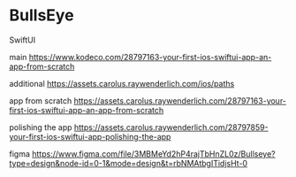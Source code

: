 # BullsEye
SwiftUI

main https://www.kodeco.com/28797163-your-first-ios-swiftui-app-an-app-from-scratch 

additional https://assets.carolus.raywenderlich.com/ios/paths

app from scratch https://assets.carolus.raywenderlich.com/28797163-your-first-ios-swiftui-app-an-app-from-scratch

polishing the app https://assets.carolus.raywenderlich.com/28797859-your-first-ios-swiftui-app-polishing-the-app

figma https://www.figma.com/file/3MBMeYd2hP4rajTbHnZL0z/Bullseye?type=design&node-id=0-1&mode=design&t=rbNMAtbgITidjsHt-0
